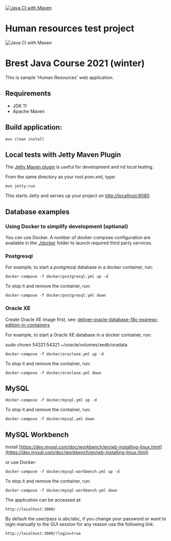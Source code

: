 [![Java CI with Maven](https://github.com/Brest-Java-Course-2021/afedasiuk-hr/actions/workflows/maven.yml/badge.svg)](https://github.com/Brest-Java-Course-2021/afedasiuk-hr/actions/workflows/maven.yml)

# Human resources test project

![Java CI with Maven](https://github.com/Brest-Java-Course-2021/afedasiuk/workflows/Java%20CI%20with%20Maven/badge.svg)

# Brest Java Course 2021 (winter)

This is sample 'Human Resources' web application.

## Requirements

* JDK 11
* Apache Maven

## Build application:
```
mvn clean install
```

## Local tests with Jetty Maven Plugin

The [Jetty Maven plugin](https://www.eclipse.org/jetty/documentation/jetty-10/programming-guide/index.html#jetty-maven-plugin) is useful for development and nd local testing.

From the same directory as your root pom.xml, type:
```
mvn jetty:run
```

This starts Jetty and serves up your project on [http://localhost:8080](http://localhost:8080).

## Database examples

### Using Docker to simplify development (optional)

You can use Docker.
A number of docker-compose configuration are available in the [./docker](./docker) folder to launch required third party services.


### Postgresql

For example, to start a postgresql database in a docker container, run:

```
docker-compose -f docker/postgresql.yml up -d
```

To stop it and remove the container, run:

```
docker-compose -f docker/postgresql.yml down
```

### Oracle XE


Create Oracle XE image first, see:
[deliver-oracle-database-18c-express-edition-in-containers](https://blogs.oracle.com/oraclemagazine/deliver-oracle-database-18c-express-edition-in-containers)

For example, to start a Oracle XE database in a docker container, run:

sudo chown 54321:54321 ~/oracle/volumes/xedb/oradata


```
docker-compose -f docker/oraclexe.yml up -d
```

To stop it and remove the container, run:

```
docker-compose -f docker/oraclexe.yml down
```


## MySQL

```
docker-compose -f docker/mysql.yml up -d
```

To stop it and remove the container, run:

```
docker-compose -f docker/mysql.yml down
```


## MySQL Workbench

Install [https://dev.mysql.com/doc/workbench/en/wb-installing-linux.html](https://dev.mysql.com/doc/workbench/en/wb-installing-linux.html)

or use Docker:

```
docker-compose -f docker/mysql-workbench.yml up -d
```

To stop it and remove the container, run:

```
docker-compose -f docker/mysql-workbench.yml down
```

The application can be accessed at:

`http://localhost:3000/`

By default the user/pass is abc/abc, if you change your password or want to login manually to the GUI session for any reason use the following link:

`http://localhost:3000/?login=true`
